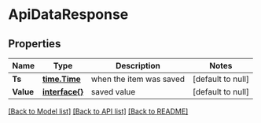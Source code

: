 # ApiDataResponse

## Properties
Name | Type | Description | Notes
------------ | ------------- | ------------- | -------------
**Ts** | [**time.Time**](time.Time.md) | when the item was saved | [default to null]
**Value** | [**interface{}**](interface{}.md) | saved value | [default to null]

[[Back to Model list]](../README.md#documentation-for-models) [[Back to API list]](../README.md#documentation-for-api-endpoints) [[Back to README]](../README.md)



